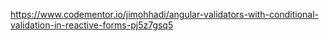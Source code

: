 https://www.codementor.io/jimohhadi/angular-validators-with-conditional-validation-in-reactive-forms-pj5z7gsq5